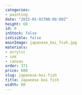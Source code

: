 ```yaml
---
categories:
- painting
date: "2015-01-01T00:00:00Z"
height: 60
id: 0
inStock: false
isVisible: false
mainImage: japanese_koi_fish.jpg
materials:
- acrylic
- ink
- canvas
order: 371
price: 600
slug: japanese-koi-fish
title: Japanese koi fish
width: 60
---
```


